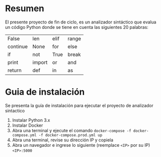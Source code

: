 # Resumen
El presente proyecto de fin de ciclo, es un analizador sintáctico que evalua un código Python donde se tiene en cuenta las siguientes 20 palabras:

|||||
|----------|----------|----------|--------|
| False    | len      | elif     | range  |
| continue | None     | for      | else   |
| if       | not      | True     | break  |
| print    | import   | or       | and    |
| return   | def      | in       | as     |


# Guia de instalación
Se presenta la guía de instalación para ejecutar el proyecto de analizador sintactico

1. Instalar Python 3.x
2. Instalar Docker
3. Abra una terminal y ejecute el comando `docker-compose -f docker-compose.yml -f docker-compose.prod.yml up`
4. Abra una terminal, revise su dirección IP y copiela
5. Abra un navegador e ingrese lo siguiente (reemplace `<IP>` por su IP) `<IP>:5000`
